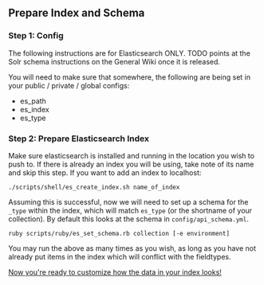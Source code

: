 ## Prepare Index and Schema

### Step 1: Config

The following instructions are for Elasticsearch ONLY.  TODO points at the Solr schema instructions on the General Wiki once it is released.

You will need to make sure that somewhere, the following are being set in your public / private / global configs:

- es_path
- es_index
- es_type

### Step 2: Prepare Elasticsearch Index

Make sure elasticsearch is installed and running in the location you wish to push to.  If there is already an index you will be using, take note of its name and skip this step.  If you want to add an index to localhost:

```
./scripts/shell/es_create_index.sh name_of_index
```

Assuming this is successful, now we will need to set up a schema for the `_type` within the index, which will match `es_type` (or the shortname of your collection).  By default this looks at the schema in `config/api_schema.yml`.

```
ruby scripts/ruby/es_set_schema.rb collection [-e environment]
```

You may run the above as many times as you wish, as long as you have not already put items in the index which will conflict with the fieldtypes.

[Now you're ready to customize how the data in your index looks!](../2_customization/tei_to_es.md)

